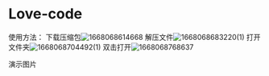 # Love-code
使用方法：
下载压缩包![1668068614668](https://user-images.githubusercontent.com/95919273/201039766-05419ee2-7170-48e0-ad8d-02da3f299fd6.jpg)
解压文件![1668068683220(1)](https://user-images.githubusercontent.com/95919273/201040013-f9e40ec2-1bce-4059-99dd-e8e2c0fad17c.jpg)
打开文件夹![1668068704492(1)](https://user-images.githubusercontent.com/95919273/201040480-4be4d117-9ebb-4660-ab36-ab2c0393059d.jpg)
双击打开![1668068768637](https://user-images.githubusercontent.com/95919273/201040617-8c106c0d-b084-43d7-9f11-0f81c6e76fb8.jpg)


演示图片
